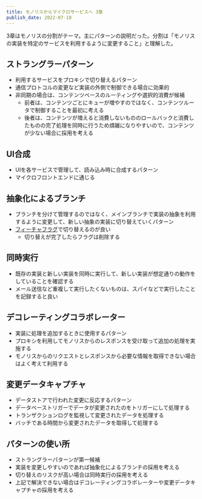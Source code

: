 ```yaml
---
title: モノリスからマイクロサービスへ 3章
publish_date: 2022-07-18
---
```


3章はモノリスの分割がテーマ。主にパターンの説明だった。分割は「モノリスの実装を特定のサービスを利用するように変更すること」と理解した。

## ストラングラーパターン

- 利用するサービスをプロキシで切り替えるパターン
- 通信プロトコルの変更など実装の外側で制御できる場合に効果的
- 非同期の場合は、コンテンツベースのルーティングや選択的消費が候補
    - 前者は、コンテンツごとにキューが増やすのではなく、コンテンツルータで制御することを最初に考える
    - 後者は、コンテンツが増えると消費しないもののロールバックと消費したものの完了処理を同時に行うため煩雑になりやすいので、コンテンツが少ない場合に採用を考える

## UI合成

- UIを各サービスで管理して、読み込み時に合成するパターン
- マイクロフロントエンドに通じる

## 抽象化によるブランチ

- ブランチを分けて管理するのではなく、メインブランチで実装の抽象を利用するように変更して、新しい抽象の実装に切り替えていくパターン
- [フィーチャフラグ](https://martinfowler.com/articles/feature-toggles.html)で切り替えるのが良い
    - 切り替えが完了したらフラグは削除する

## 同時実行

- 既存の実装と新しい実装を同時に実行して、新しい実装が想定通りの動作をしていることを確認する
- メール送信など重複して実行したくないものは、スパイなどで実行したことを記録すると良い

## デコレーティングコラボレーター

- 実装に処理を追加するときに使用するパターン
- プロキシを利用してモノリスからのレスポンスを受け取って追加の処理を実施する
- モノリスからのリクエストとレスポンスから必要な情報を取得できない場合はよく考えて利用する

## 変更データキャプチャ

- データストアで行われた変更に反応するパターン
- データベーストリガーでデータが変更されたのをトリガーにして処理する
- トランザクションログを監視して変更されたデータを処理する
- バッチである時間から変更されたデータを取得して処理する

## パターンの使い所

- ストラングラーパターンが第一候補
- 実装を変更しやすいのであれば抽象化によるブランチの採用を考える
- 切り替えのリスクが高い場合は同時実行の採用を考える
- 上記で解決できない場合はデコレーティングコラボレーターや変更データキャプチャの採用を考える